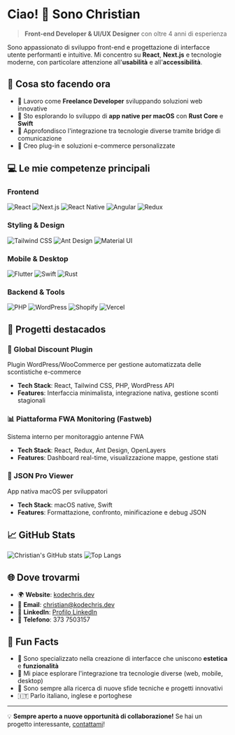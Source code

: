# Ciao! 👋 Sono Christian

> **Front-end Developer & UI/UX Designer** con oltre 4 anni di esperienza

Sono appassionato di sviluppo front-end e progettazione di interfacce utente performanti e intuitive. Mi concentro su **React**, **Next.js** e tecnologie moderne, con particolare attenzione all'**usabilità** e all'**accessibilità**.

## 🚀 Cosa sto facendo ora

- 🔭 Lavoro come **Freelance Developer** sviluppando soluzioni web innovative
- 🍎 Sto esplorando lo sviluppo di **app native per macOS** con **Rust Core** e **Swift** 
- 🌱 Approfondisco l'integrazione tra tecnologie diverse tramite bridge di comunicazione
- 💼 Creo plug-in e soluzioni e-commerce personalizzate

## 💻 Le mie competenze principali

### Frontend
![React](https://img.shields.io/badge/-React-61DAFB?style=flat-square&logo=react&logoColor=black)
![Next.js](https://img.shields.io/badge/-Next.js-000000?style=flat-square&logo=next.js&logoColor=white)
![React Native](https://img.shields.io/badge/-React%20Native-61DAFB?style=flat-square&logo=react&logoColor=black)
![Angular](https://img.shields.io/badge/-Angular-DD0031?style=flat-square&logo=angular&logoColor=white)
![Redux](https://img.shields.io/badge/-Redux-764ABC?style=flat-square&logo=redux&logoColor=white)

### Styling & Design
![Tailwind CSS](https://img.shields.io/badge/-Tailwind%20CSS-38B2AC?style=flat-square&logo=tailwind-css&logoColor=white)
![Ant Design](https://img.shields.io/badge/-Ant%20Design-0170FE?style=flat-square&logo=ant-design&logoColor=white)
![Material UI](https://img.shields.io/badge/-Material%20UI-0081CB?style=flat-square&logo=material-ui&logoColor=white)

### Mobile & Desktop
![Flutter](https://img.shields.io/badge/-Flutter-02569B?style=flat-square&logo=flutter&logoColor=white)
![Swift](https://img.shields.io/badge/-Swift-FA7343?style=flat-square&logo=swift&logoColor=white)
![Rust](https://img.shields.io/badge/-Rust-000000?style=flat-square&logo=rust&logoColor=white)

### Backend & Tools
![PHP](https://img.shields.io/badge/-PHP-777BB4?style=flat-square&logo=php&logoColor=white)
![WordPress](https://img.shields.io/badge/-WordPress-21759B?style=flat-square&logo=wordpress&logoColor=white)
![Shopify](https://img.shields.io/badge/-Shopify-7AB55C?style=flat-square&logo=shopify&logoColor=white)
![Vercel](https://img.shields.io/badge/-Vercel-000000?style=flat-square&logo=vercel&logoColor=white)

## 🎯 Progetti destacados

### 🔌 Global Discount Plugin
Plugin WordPress/WooCommerce per gestione automatizzata delle scontistiche e-commerce
- **Tech Stack**: React, Tailwind CSS, PHP, WordPress API
- **Features**: Interfaccia minimalista, integrazione nativa, gestione sconti stagionali

### 📊 Piattaforma FWA Monitoring (Fastweb)
Sistema interno per monitoraggio antenne FWA
- **Tech Stack**: React, Redux, Ant Design, OpenLayers
- **Features**: Dashboard real-time, visualizzazione mappe, gestione stati

### 🍎 JSON Pro Viewer
App nativa macOS per sviluppatori
- **Tech Stack**: macOS native, Swift
- **Features**: Formattazione, confronto, minificazione e debug JSON

## 📈 GitHub Stats

![Christian's GitHub stats](https://github-readme-stats.vercel.app/api?username=TUO_USERNAME&show_icons=true&theme=radical)
![Top Langs](https://github-readme-stats.vercel.app/api/top-langs/?username=TUO_USERNAME&layout=compact&theme=radical)

## 🌐 Dove trovarmi

- 🌍 **Website**: [kodechris.dev](https://kodechris.dev)
- 📧 **Email**: christian@kodechris.dev
- 💼 **LinkedIn**: [Profilo LinkedIn](https://linkedin.com/in/TUO_PROFILO)
- 📱 **Telefono**: 373 7503157

## 🎨 Fun Facts

- 🎯 Sono specializzato nella creazione di interfacce che uniscono **estetica** e **funzionalità**
- 🔧 Mi piace esplorare l'integrazione tra tecnologie diverse (web, mobile, desktop)
- 🌟 Sono sempre alla ricerca di nuove sfide tecniche e progetti innovativi
- 🇮🇹 Parlo italiano, inglese e portoghese

---

💡 **Sempre aperto a nuove opportunità di collaborazione!** 
Se hai un progetto interessante, [contattami](mailto:christian@kodechris.dev)!

